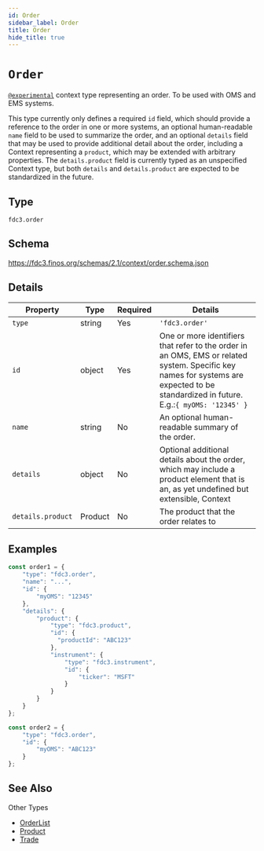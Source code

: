 ```yaml
---
id: Order
sidebar_label: Order
title: Order
hide_title: true
---
```

# `Order`

[`@experimental`](/docs/fdc3-compliance#experimental-features) context type representing an order. To be used with OMS and EMS systems.

This type currently only defines a required `id` field, which should provide a reference to the order in one or more systems, an optional human-readable `name` field to be used to summarize the order, and an optional `details` field that may be used to provide additional detail about the order, including a Context representing a `product`, which may be extended with arbitrary properties. The `details.product` field is currently typed as an unspecified Context type, but both `details` and `details.product` are expected to be standardized in the future. 

## Type

`fdc3.order`

## Schema

<https://fdc3.finos.org/schemas/2.1/context/order.schema.json>

## Details

| Property          | Type       | Required | Details                   |
|-------------------|------------|----------|---------------------------|
| `type`            | string     | Yes      | `'fdc3.order'`            |
| `id`              | object     | Yes      | One or more identifiers that refer to the order in an OMS, EMS or related system. Specific key names for systems are expected to be standardized in future. E.g.:`{ myOMS: '12345' }` |
| `name`            | string     | No       | An optional human-readable summary of the order.    |
| `details`         | object     | No       | Optional additional details about the order, which may include a product element that is an, as yet undefined but extensible, Context  |
| `details.product` | Product    | No       | The product that the order relates to  |

## Examples

```js
const order1 = {
    "type": "fdc3.order",
    "name": "...",
    "id": {
        "myOMS": "12345"
    },
    "details": {
        "product": {
            "type": "fdc3.product",
            "id": {
              "productId": "ABC123"
            },
            "instrument": {
                "type": "fdc3.instrument",
                "id": {
                    "ticker": "MSFT"
                }
            }
        }
    }
};
```

```js
const order2 = {
    "type": "fdc3.order",
    "id": {
        "myOMS": "ABC123"
    }
};
```

## See Also

Other Types

- [OrderList](OrderList)
- [Product](Product)
- [Trade](Trade)
